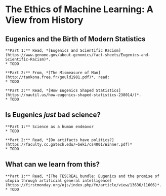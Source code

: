 # The Ethics of Machine Learning: A View from History




## Eugenics and the Birth of Modern Statistics




````{admonition} Exercise: Background on Eugenics and Statistics
**Part 1:** Read, *[Eugenics and Scientific Racism](https://www.genome.gov/about-genomics/fact-sheets/Eugenics-and-Scientific-Racism)*.
* TODO

**Part 2:** From, *[The Mismeasure of Man](http://tankona.free.fr/gould1981.pdf)*, read:
* TODO

**Part 3:** Read, *[How Eugenics Shaped Statistics](https://nautil.us/how-eugenics-shaped-statistics-238014/)*. 
* TODO
````


## Is Eugenics *just* bad science?



````{admonition} Exercise: Everything is Political
**Part 1:** Science as a human endeavor 
* TODO

**Part 2:** Read, *[Do artifacts have politics?](https://faculty.cc.gatech.edu/~beki/cs4001/Winner.pdf)*
* TODO

````




## What can we learn from this?


````{admonition} Exercise: Everything is Political
**Part 1:** Read, *[The TESCREAL bundle: Eugenics and the promise of utopia through artificial general intelligence](https://firstmonday.org/ojs/index.php/fm/article/view/13636/11606)*.
* TODO

````

